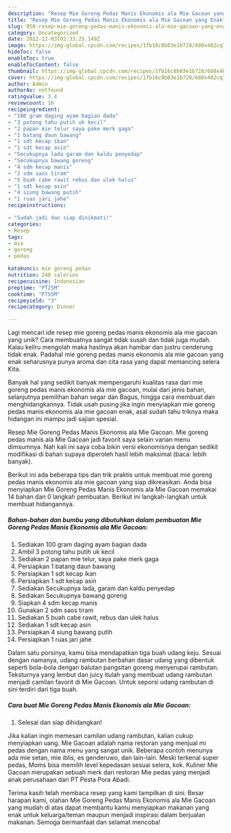 ```yaml
---
description: "Resep Mie Goreng Pedas Manis Ekonomis ala Mie Gacoan yang Enak"
title: "Resep Mie Goreng Pedas Manis Ekonomis ala Mie Gacoan yang Enak"
slug: 950-resep-mie-goreng-pedas-manis-ekonomis-ala-mie-gacoan-yang-enak
category: Uncategorized
date: 2022-12-03T02:33:25.149Z
image: https://img-global.cpcdn.com/recipes/1fb16c8b03e1b728/680x482cq70/mie-goreng-pedas-manis-ekonomis-ala-mie-gacoan-foto-resep-utama.jpg
hideToc: false
enableToc: true
enableTocContent: false
thumbnail: https://img-global.cpcdn.com/recipes/1fb16c8b03e1b728/680x482cq70/mie-goreng-pedas-manis-ekonomis-ala-mie-gacoan-foto-resep-utama.jpg
cover: https://img-global.cpcdn.com/recipes/1fb16c8b03e1b728/680x482cq70/mie-goreng-pedas-manis-ekonomis-ala-mie-gacoan-foto-resep-utama.jpg
author: Admin
authorAv: notfound
ratingvalue: 3.4
reviewcount: 16
recipeingredient:
- "100 gram daging ayam bagian dada"
- "3 potong tahu putih uk kecil"
- "2 papan mie telur saya pake merk gaga"
- "1 batang daun bawang"
- "1 sdt kecap ikan"
- "1 sdt kecap asin"
- "Secukupnya lada garam dan kaldu penyedap"
- "Secukupnya bawang goreng"
- "4 sdm kecap manis"
- "2 sdm saos tiram"
- "5 buah cabe rawit rebus dan ulek halus"
- "1 sdt kecap asin"
- "4 siung bawang putih"
- "1 ruas jari jahe"
recipeinstructions:

- "Sudah jadi dan siap dinikmati!"
categories:
- Resep
tags:
- mie
- goreng
- pedas

katakunci: mie goreng pedas 
nutrition: 248 calories
recipecuisine: Indonesian
preptime: "PT25M"
cooktime: "PT55M"
recipeyield: "3"
recipecategory: Dinner

---
```





Lagi mencari ide resep mie goreng pedas manis ekonomis ala mie gacoan yang unik? Cara membuatnya sangat tidak susah dan tidak juga mudah. Kalau keliru mengolah maka hasilnya akan hambar dan justru cenderung tidak enak. Padahal mie goreng pedas manis ekonomis ala mie gacoan yang enak seharusnya punya aroma dan cita rasa yang dapat memancing selera Kita.





Banyak hal yang sedikit banyak mempengaruhi kualitas rasa dari mie goreng pedas manis ekonomis ala mie gacoan, mulai dari jenis bahan, selanjutnya pemilihan bahan segar dan Bagus, hingga cara membuat dan menghidangkannya. Tidak usah pusing jika ingin menyiapkan mie goreng pedas manis ekonomis ala mie gacoan enak,      asal sudah tahu triknya maka hidangan ini mampu jadi sajian spesial.














Resep Mie Goreng Pedas Manis Ekonomis ala Mie Gacoan. Mie goreng pedas manis ala Mie Gacoan jadi favorit saya selain varian menu dimsumnya. Nah kali ini saya coba bikin versi ekonomisnya dengan sedikit modifikasi di bahan supaya diperoleh hasil lebih maksimal (baca: lebih banyak).






Berikut ini ada beberapa tips dan trik praktis untuk membuat mie goreng pedas manis ekonomis ala mie gacoan yang siap dikreasikan. Anda bisa menyiapkan Mie Goreng Pedas Manis Ekonomis ala Mie Gacoan memakai 14 bahan dan 0 langkah pembuatan. Berikut ini langkah-langkah untuk membuat hidangannya.

<!--inarticleads1-->

##### Bahan-bahan dan bumbu yang dibutuhkan dalam pembuatan Mie Goreng Pedas Manis Ekonomis ala Mie Gacoan:

1. Sediakan 100 gram daging ayam bagian dada
1. Ambil 3 potong tahu putih uk kecil
1. Sediakan 2 papan mie telur, saya pake merk gaga
1. Persiapkan 1 batang daun bawang
1. Persiapkan 1 sdt kecap ikan
1. Persiapkan 1 sdt kecap asin
1. Sediakan Secukupnya lada, garam dan kaldu penyedap
1. Sediakan Secukupnya bawang goreng
1. Siapkan 4 sdm kecap manis
1. Gunakan 2 sdm saos tiram
1. Sediakan 5 buah cabe rawit, rebus dan ulek halus
1. Sediakan 1 sdt kecap asin
1. Persiapkan 4 siung bawang putih
1. Persiapkan 1 ruas jari jahe


Dalam satu porsinya, kamu bisa mendapatkan tiga buah udang keju. Sesuai dengan namanya, udang rambutan berbahan dasar udang yang dibentuk seperti bola-bola dengan balutan pangsitan goreng menyerupai rambutan. Teksturnya yang lembut dan juicy itulah yang membuat udang rambutan menjadi camilan favorit di Mie Gacoan. Untuk seporsi udang rambutan di sini terdiri dari tiga buah. 

<!--inarticleads2-->

##### Cara buat Mie Goreng Pedas Manis Ekonomis ala Mie Gacoan:


1. Selesai dan siap dihidangkan!

Jika kalian ingin memesan camilan udang rambutan, kalian cukup menyiapkan uang. Mie Gacoan adalah nama restoran yang menjual mi pedas dengan nama menu yang sangat unik. Beberapa contoh menunya ada mie setan, mie iblis, es genderuwo, dan lain-lain. Meski terkenal super pedas, Moms bisa memilih level kepedasan sesuai selera, kok. Kuliner Mie Gacoan merupakan sebuah merk dari restoran Mie pedas yang menjadi anak perusahaan dari PT Pesta Pora Abadi. 

Terima kasih telah membaca resep yang kami tampilkan di sini. Besar harapan kami, olahan Mie Goreng Pedas Manis Ekonomis ala Mie Gacoan yang mudah di atas dapat membantu kamu menyiapkan makanan yang enak untuk keluarga/teman maupun menjadi inspirasi dalam berjualan makanan. Semoga bermanfaat dan selamat mencoba!
